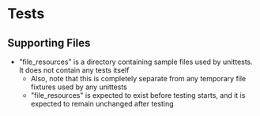 # Tests

## Supporting Files
- "file_resources" is a directory containing sample files used by unittests. It does not contain any tests itself
    - Also, note that this is completely separate from any temporary file fixtures used by any unittests
    - "file_resources" is expected to exist before testing starts, and it is expected to remain unchanged after testing
 